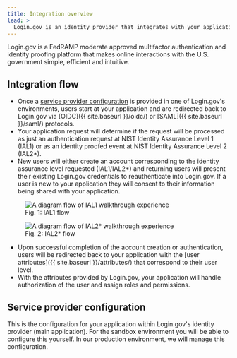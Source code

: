 ```yaml
---
title: Integration overview
lead: >
  Login.gov is an identity provider that integrates with your application using industry protocols.
---
```


Login.gov is a FedRAMP moderate approved multifactor authentication and identity proofing platform that makes online interactions with the U.S. government simple, efficient and intuitive.

## Integration flow

* Once a [service provider configuration](#service-provider-configuration) is provided in one of Login.gov's environments, users start at your application and are redirected back to Login.gov via [OIDC]({{ site.baseurl }}/oidc/) or [SAML]({{ site.baseurl }}/saml/) protocols.
* Your application request will determine if the request will be processed as just an authentication request at NIST Identity Assurance Level 1 (IAL1) or as an identity proofed event at NIST Identity Assurance Level 2 (IAL2*).
* New users will either create an account corresponding to the identity assurance level requested (IAL1/IAL2*) and returning users will present their existing Login.gov credentials to reauthenticate into Login.gov. If a user is new to your application they will consent to their information being shared with your application.

<figure>
  <img src="{{ site.baseurl }}/assets/img/oidc-ial1-flow.png"
       alt="A diagram flow of IAL1 walkthrough experience"
       class="display-block grid-col flex-auto flex-align-center margin-y-4">
  <figcaption>Fig. 1: IAL1 flow</figcaption>
</figure>

<figure>
  <img src="{{ site.baseurl }}/assets/img/oidc-ial2-flow.png"
       alt="A diagram flow of IAL2* walkthrough experience"
       class="display-block grid-col flex-auto flex-align-center margin-y-4">
  <figcaption>Fig. 2: IAL2* flow</figcaption>
</figure>


* Upon successful completion of the account creation or authentication, users will be redirected back to your application with the [user attributes]({{ site.baseurl }}/attributes/) that correspond to their user level.
* With the attributes provided by Login.gov, your application will handle authorization of the user and assign roles and permissions.

## Service provider configuration
This is the configuration for your application within Login.gov's identity provider (main application). For the sandbox environment you will be able to configure this yourself. In our production environment, we will manage this configuration.
